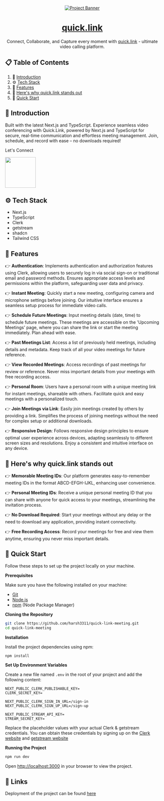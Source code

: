 <div align="center">
  <br />
    <a href="https://quick-link-meeting.vercel.app/" target="_blank">
      <img src="https://github.com/harsh3311/quick-link-meeting/assets/111215347/729a5f80-1560-40be-9914-e71e7d556302" alt="Project Banner">
    </a>
  
  <br />

  <a href="https://quick-link-meeting.vercel.app/"><h1 align="center">quick.link</h3></a>

   <div align="center">
     Connect, Collaborate, and Capture every moment with <a href="https://quick-link-meeting.vercel.app/">quick.link</a> - ultimate video calling platform.
    </div>
</div>

## 📋 <a name="table">Table of Contents</a>

1. 🤖 [Introduction](#introduction)
2. ⚙️ [Tech Stack](#tech-stack)
3. 🔋 [Features](#features)
4. 🌟 [Here's why quick.link stands out](#why)
5. 🤸 [Quick Start](#quick-start)

## <a name="introduction">🤖 Introduction</a>

Built with the latest Next.js and TypeScript. Experience seamless video conferencing with Quick.Link, powered by Next.js and TypeScript for secure, real-time communication and effortless meeting management. Join, schedule, and record with ease – no downloads required!

Let's Connect

<a href="https://linkedin.com/in/harsh3311" target="_blank"><img src="https://github.com/harsh3311/quick-link-meeting/assets/111215347/7d7a2813-85d7-472e-a2d7-5945b8dfe7f3" width="100px"/></a>


## <a name="tech-stack">⚙️ Tech Stack</a>

- Next.js
- TypeScript
- Clerk
- getstream
- shadcn
- Tailwind CSS
  

## <a name="features">🔋 Features</a>

👉 **Authentication**: Implements authentication and authorization features using Clerk, allowing users to securely log in via social sign-on or traditional email and password methods. Ensures appropriate access levels and permissions within the platform, safeguarding user data and privacy.

👉 **Instant Meeting**: Quickly start a new meeting, configuring camera and microphone settings before joining. Our intuitive interface ensures a seamless setup process for immediate video calls.

👉 **Schedule Future Meetings**: Input meeting details (date, time) to schedule future meetings. These meetings are accessible on the 'Upcoming Meetings' page, where you can share the link or start the meeting immediately. Plan ahead with ease.

👉 **Past Meetings List**: Access a list of previously held meetings, including details and metadata. Keep track of all your video meetings for future reference.

👉 **View Recorded Meetings**: Access recordings of past meetings for review or reference. Never miss important details from your meetings with free recording access.

👉 **Personal Room**: Users have a personal room with a unique meeting link for instant meetings, shareable with others. Facilitate quick and easy meetings with a personalized touch.

👉 **Join Meetings via Link**: Easily join meetings created by others by providing a link. Simplifies the process of joining meetings without the need for complex setup or additional downloads.

👉 **Responsive Design**: Follows responsive design principles to ensure optimal user experience across devices, adapting seamlessly to different screen sizes and resolutions. Enjoy a consistent and intuitive interface on any device.


## <a name="why">🌟 Here's why quick.link stands out</a>

👉 **Memorable Meeting IDs**: Our platform generates easy-to-remember meeting IDs in the format ABCD-EFGH-IJKL, enhancing user convenience.

👉 **Personal Meeting IDs**: Receive a unique personal meeting ID that you can share with anyone for quick access to your meetings, streamlining the invitation process.

👉 **No Download Required**: Start your meetings without any delay or the need to download any application, providing instant connectivity.

👉 **Free Recording Access**: Record your meetings for free and view them anytime, ensuring you never miss important details.


## <a name="quick-start">🤸 Quick Start</a>

Follow these steps to set up the project locally on your machine.

**Prerequisites**

Make sure you have the following installed on your machine:

- [Git](https://git-scm.com/)
- [Node.js](https://nodejs.org/en)
- [npm](https://www.npmjs.com/) (Node Package Manager)

**Cloning the Repository**

```bash
git clone https://github.com/harsh3311/quick-link-meeting.git
cd quick-link-meeting
```

**Installation**

Install the project dependencies using npm:

```bash
npm install
```

**Set Up Environment Variables**

Create a new file named `.env` in the root of your project and add the following content:

```env
NEXT_PUBLIC_CLERK_PUBLISHABLE_KEY=
CLERK_SECRET_KEY=

NEXT_PUBLIC_CLERK_SIGN_IN_URL=/sign-in
NEXT_PUBLIC_CLERK_SIGN_UP_URL=/sign-up

NEXT_PUBLIC_STREAM_API_KEY=
STREAM_SECRET_KEY=
```

Replace the placeholder values with your actual Clerk & getstream credentials. You can obtain these credentials by signing up on the [Clerk website](https://clerk.com/) and [getstream website](https://getstream.io/)

**Running the Project**

```bash
npm run dev
```

Open [http://localhost:3000](http://localhost:3000) in your browser to view the project.

## <a name="links">🔗 Links</a>

Deployment of the project can be found [here](http://quick-link-meeting.vercel.app)

#
